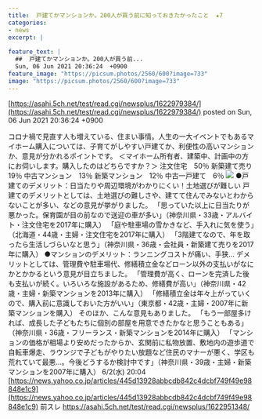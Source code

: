 ```yaml
---
title:  戸建てかマンションか。200人が買う前に知っておきたかったこと  ★7  
categories:
- news
excerpt: |
  
feature_text: |
  ##  戸建てかマンションか。200人が買う前...
  Sun, 06 Jun 2021 20:36:24  +0900
feature_image: "https://picsum.photos/2560/600?image=733"
image: "https://picsum.photos/2560/600?image=733"
---
```


[https://asahi.5ch.net/test/read.cgi/newsplus/1622979384/](https://asahi.5ch.net/test/read.cgi/newsplus/1622979384/)
posted on Sun, 06 Jun 2021 20:36:24  +0900

<!--more-->

コロナ禍で見直す人も増えている、住まい事情。人生の一大イベントでもあるマイホーム購入については、子育てがしやすい戸建てか、利便性の高いマンションか、意見が分かれるポイントです。 ＜マイホーム所有者、建築中、計画中の方にお伺いします。購入したのはどちらですか？＞ 注文住宅　50％ 新築建て売り　19％ 中古マンション　13％ 新築マンション　12％ 中古一戸建て　6％ ![](https://news-pctr.c.yimg.jp/uUzvQ3lML_bkIqyakc1vFhcD1LjPo8yt_iUb5dR3d8r5m8rSD2r1Nf-NxZJIuHs6aH9tKAVC_7jzQXQJYKSvYby4utf1whVyAl7POWp7N2sLSmSy854ql-1iTa37LnktCRsXHx7lRDBio_sWPuRjnA-AONzokCa3NCfpb7PoNVc=.jpg) ●戸建てのデメリット：日当たりや周辺環境がわかりにくい！土地選びが難しい 戸建てのデメリットとしては、土地選びの難しさや、建てて住んでみないとわからないことが多い、などの意見が挙がりました。 「思っていた以上に日当たりが悪かった。保育園が目の前なので送迎の車が多い」（神奈川県・33歳・アルバイト・注文住宅を2017年に購入） 「庭や駐車場の雪かきなど、手入れに気を使う」（北海道・44歳・主婦・注文住宅を2017年に購入） 「3階建てなので、年を取ったら生活しづらいなと思う」（神奈川県・36歳・会社員・新築建て売りを2017年に購入） ●マンションのデメリット：ランニングコストが痛い、手狭… デメリットとしては、管理費や駐車場代、修繕積立金などローン以外の支払いがなにかとかかるという意見が目立ちました。 「管理費が高く、ローンを完済した後も支払いが続く。いろいろな施設があるため、修繕費が高い」（神奈川県・42歳・主婦・新築マンションを2013年に購入） 「修繕積立金は年々上がっていくので、購入前に意識しておいた方がいい」（東京都・42歳・主婦・2007年に新築マンションを購入） そのほか、こんな意見もありました。 「もう一部屋多ければ、成長した子どもたちに個別の部屋を用意できたかなと思うこともある」（神奈川県・36歳・フリーランス・新築マンションを2014年に購入） 「マンションの価格が相場より安めだったからか、玄関前に私物放置、敷地内の遊歩道で自転車爆走、ラウンジで子どもがやりたい放題など住民のマナーが悪く、学区も荒れていて最悪…。今後どうするか検討中です」（神奈川県・39歳・主婦・新築マンションを2007年に購入） 6/2(水) 20:04 [https://news.yahoo.co.jp/articles/445d13928abbcdb842c4dcbf749f49e98848e1c9](https://news.yahoo.co.jp/articles/445d13928abbcdb842c4dcbf749f49e98848e1c9) 前スレ https://asahi.5ch.net/test/read.cgi/newsplus/1622951348/
